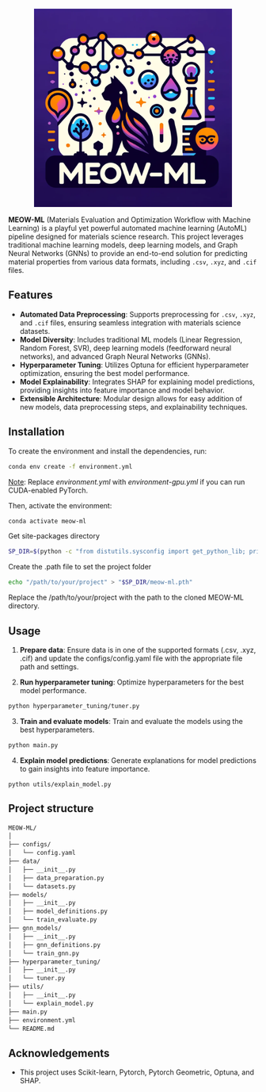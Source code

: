 <!-- Include logo -->
<p align="center">
<img src="https://github.com/hieuadoan/MEOW-ML/blob/main/MEOW-ML.png" alt="Project Logo" width="400"/>
</p>

**MEOW-ML** (Materials Evaluation and Optimization Workflow with Machine Learning) is a playful yet powerful automated machine learning (AutoML) pipeline designed for materials science research. This project leverages traditional machine learning models, deep learning models, and Graph Neural Networks (GNNs) to provide an end-to-end solution for predicting material properties from various data formats, including `.csv`, `.xyz`, and `.cif` files.

## Features

- **Automated Data Preprocessing**: Supports preprocessing for `.csv`, `.xyz`, and `.cif` files, ensuring seamless integration with materials science datasets.
- **Model Diversity**: Includes traditional ML models (Linear Regression, Random Forest, SVR), deep learning models (feedforward neural networks), and advanced Graph Neural Networks (GNNs).
- **Hyperparameter Tuning**: Utilizes Optuna for efficient hyperparameter optimization, ensuring the best model performance.
- **Model Explainability**: Integrates SHAP for explaining model predictions, providing insights into feature importance and model behavior.
- **Extensible Architecture**: Modular design allows for easy addition of new models, data preprocessing steps, and explainability techniques.

## Installation

To create the environment and install the dependencies, run:

```sh
conda env create -f environment.yml
```
<u>Note</u>: Replace *environment.yml* with *environment-gpu.yml* if you can run CUDA-enabled PyTorch.

Then, activate the environment:

```sh
conda activate meow-ml
```

Get site-packages directory
```sh
SP_DIR=$(python -c "from distutils.sysconfig import get_python_lib; print(get_python_lib())")
```

Create the .path file to set the project folder
```sh
echo "/path/to/your/project" > "$SP_DIR/meow-ml.pth"
```

Replace the /path/to/your/project with the path to the cloned MEOW-ML directory.

## Usage
1. **Prepare data**: Ensure data is in one of the supported formats (.csv, .xyz, .cif) and update the configs/config.yaml file with the appropriate file path and settings.

2. **Run hyperparameter tuning**: Optimize hyperparameters for the best model performance.

```sh
python hyperparameter_tuning/tuner.py
```

3. **Train and evaluate models**: Train and evaluate the models using the best hyperparameters.

```sh
python main.py
```

4. **Explain model predictions**: Generate explanations for model predictions to gain insights into feature importance.

```
python utils/explain_model.py
```

## Project structure
```sh
MEOW-ML/
│
├── configs/
│   └── config.yaml
├── data/
│   ├── __init__.py
│   ├── data_preparation.py
│   └── datasets.py
├── models/
│   ├── __init__.py
│   ├── model_definitions.py
│   └── train_evaluate.py
├── gnn_models/
│   ├── __init__.py
│   ├── gnn_definitions.py
│   └── train_gnn.py
├── hyperparameter_tuning/
│   ├── __init__.py
│   └── tuner.py
├── utils/
│   ├── __init__.py
│   └── explain_model.py
├── main.py
├── environment.yml
└── README.md
```

## Acknowledgements
- This project uses Scikit-learn, Pytorch, Pytorch Geometric, Optuna, and SHAP.
